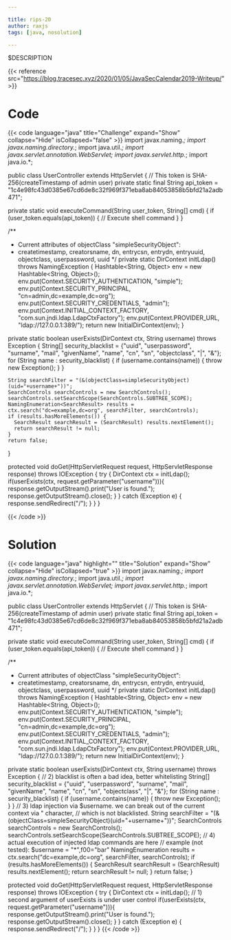 ```yaml
---

title: rips-20
author: raxjs
tags: [java, nosolution]

---
```


$DESCRIPTION

<!--more-->
{{< reference src="https://blog.tracesec.xyz/2020/01/05/JavaSecCalendar2019-Writeup/" >}}

# Code
{{< code language="java"  title="Challenge" expand="Show" collapse="Hide" isCollapsed="false" >}}
import javax.naming.*;
import javax.naming.directory.*;
import java.util.*;
import javax.servlet.annotation.WebServlet;
import javax.servlet.http.*;
import java.io.*;

public class UserController extends HttpServlet {
  // This token is SHA-256(createTimestamp of admin user)
  private static final String api_token = "1c4e98fc43d0385e67cd6de8c32f969f371eba8ab84053858b5bfd21a2adb471";

  private static void executeCommand(String user_token, String[] cmd) {
    if (user_token.equals(api_token)) {
      // Execute shell command
    }
  }

  /**
   * Current attributes of objectClass "simpleSecurityObject":
   * createtimestamp, creatorsname, dn, entrycsn, entrydn, entryuuid, objectclass, userpassword, uuid
   */
  private static DirContext initLdap() throws NamingException {
    Hashtable<String, Object> env = new Hashtable<String, Object>();
    env.put(Context.SECURITY_AUTHENTICATION, "simple");
    env.put(Context.SECURITY_PRINCIPAL, "cn=admin,dc=example,dc=org");
    env.put(Context.SECURITY_CREDENTIALS, "admin");
    env.put(Context.INITIAL_CONTEXT_FACTORY, "com.sun.jndi.ldap.LdapCtxFactory");
    env.put(Context.PROVIDER_URL, "ldap://127.0.0.1:389/");
    return new InitialDirContext(env);
  }

  private static boolean userExists(DirContext ctx, String username) throws Exception {
    String[] security_blacklist = {"uuid", "userpassword", "surname", "mail", "givenName",
                                    "name", "cn", "sn", "objectclass", "|", "&"};
    for (String name : security_blacklist) {
      if (username.contains(name)) {
        throw new Exception();
      }
    }

    String searchFilter = "(&(objectClass=simpleSecurityObject)(uid="+username+"))";
    SearchControls searchControls = new SearchControls();
    searchControls.setSearchScope(SearchControls.SUBTREE_SCOPE);
    NamingEnumeration<SearchResult> results = ctx.search("dc=example,dc=org", searchFilter, searchControls);
    if (results.hasMoreElements()) {
      SearchResult searchResult = (SearchResult) results.nextElement();
      return searchResult != null;
    }
    return false;
  }

  protected void doGet(HttpServletRequest request, HttpServletResponse response) throws IOException {
    try {
      DirContext ctx = initLdap();
      if(userExists(ctx, request.getParameter("username"))){
        response.getOutputStream().print("User is found.");
        response.getOutputStream().close();
      }
    } catch (Exception e) {
      response.sendRedirect("/");
    }
  }
}

{{< /code >}}

# Solution
{{< code language="java" highlight="" title="Solution" expand="Show" collapse="Hide" isCollapsed="true" >}}
import javax.naming.*;
import javax.naming.directory.*;
import java.util.*;
import javax.servlet.annotation.WebServlet;
import javax.servlet.http.*;
import java.io.*;

public class UserController extends HttpServlet {
  // This token is SHA-256(createTimestamp of admin user)
  private static final String api_token = "1c4e98fc43d0385e67cd6de8c32f969f371eba8ab84053858b5bfd21a2adb471";

  private static void executeCommand(String user_token, String[] cmd) {
    if (user_token.equals(api_token)) {
      // Execute shell command
    }
  }

  /**
   * Current attributes of objectClass "simpleSecurityObject":
   * createtimestamp, creatorsname, dn, entrycsn, entrydn, entryuuid, objectclass, userpassword, uuid
   */
  private static DirContext initLdap() throws NamingException {
    Hashtable<String, Object> env = new Hashtable<String, Object>();
    env.put(Context.SECURITY_AUTHENTICATION, "simple");
    env.put(Context.SECURITY_PRINCIPAL, "cn=admin,dc=example,dc=org");
    env.put(Context.SECURITY_CREDENTIALS, "admin");
    env.put(Context.INITIAL_CONTEXT_FACTORY, "com.sun.jndi.ldap.LdapCtxFactory");
    env.put(Context.PROVIDER_URL, "ldap://127.0.0.1:389/");
    return new InitialDirContext(env);
  }

  private static boolean userExists(DirContext ctx, String username) throws Exception {
    // 2) blacklist is often a bad idea, better whitelisting
    String[] security_blacklist = {"uuid", "userpassword", "surname", "mail", "givenName", 
                                   "name", "cn", "sn", "objectclass", "|", "&"};
    for (String name : security_blacklist) {
      if (username.contains(name)) {
        throw new Exception();
      }
    }
    // 3) ldap injection via $username. we can break out of the current context via " character,
    //    which is not blacklisted.
    String searchFilter = "(&(objectClass=simpleSecurityObject)(uid="+username+"))";
    SearchControls searchControls = new SearchControls();
    searchControls.setSearchScope(SearchControls.SUBTREE_SCOPE);
    // 4) actual execution of injected ldap commands are here
    //    example (not tested): $username = "*\",f00=\"bar"
    NamingEnumeration<SearchResult> results = ctx.search("dc=example,dc=org", searchFilter, searchControls);
    if (results.hasMoreElements()) {
      SearchResult searchResult = (SearchResult) results.nextElement();
      return searchResult != null;
    }
    return false;
  }

  protected void doGet(HttpServletRequest request, HttpServletResponse response) throws IOException {
    try {
      DirContext ctx = initLdap();
      // 1) second argument of userExists is under user control
      if(userExists(ctx, request.getParameter("username"))){
        response.getOutputStream().print("User is found.");
        response.getOutputStream().close();
      }
    } catch (Exception e) {
      response.sendRedirect("/");
    }
  }
}
{{< /code >}}
